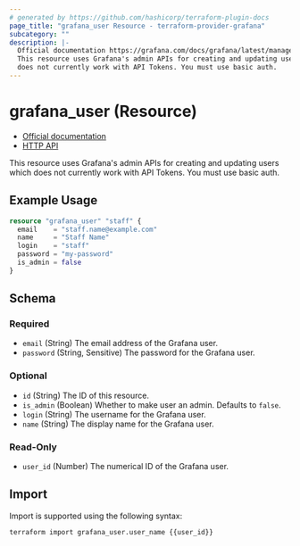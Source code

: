 ```yaml
---
# generated by https://github.com/hashicorp/terraform-plugin-docs
page_title: "grafana_user Resource - terraform-provider-grafana"
subcategory: ""
description: |-
  Official documentation https://grafana.com/docs/grafana/latest/manage-users/server-admin/server-admin-manage-users/HTTP API https://grafana.com/docs/grafana/latest/http_api/user/
  This resource uses Grafana's admin APIs for creating and updating users which
  does not currently work with API Tokens. You must use basic auth.
---
```


# grafana_user (Resource)

* [Official documentation](https://grafana.com/docs/grafana/latest/manage-users/server-admin/server-admin-manage-users/)
* [HTTP API](https://grafana.com/docs/grafana/latest/http_api/user/)

This resource uses Grafana's admin APIs for creating and updating users which
does not currently work with API Tokens. You must use basic auth.

## Example Usage

```terraform
resource "grafana_user" "staff" {
  email    = "staff.name@example.com"
  name     = "Staff Name"
  login    = "staff"
  password = "my-password"
  is_admin = false
}
```

<!-- schema generated by tfplugindocs -->
## Schema

### Required

- `email` (String) The email address of the Grafana user.
- `password` (String, Sensitive) The password for the Grafana user.

### Optional

- `id` (String) The ID of this resource.
- `is_admin` (Boolean) Whether to make user an admin. Defaults to `false`.
- `login` (String) The username for the Grafana user.
- `name` (String) The display name for the Grafana user.

### Read-Only

- `user_id` (Number) The numerical ID of the Grafana user.

## Import

Import is supported using the following syntax:

```shell
terraform import grafana_user.user_name {{user_id}}
```
